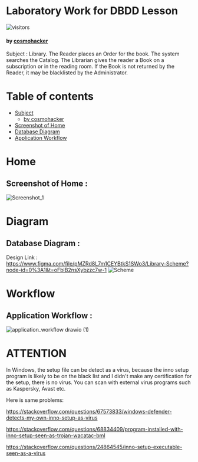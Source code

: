 # Laboratory Work for DBDD Lesson
![visitors](https://visitor-badge.laobi.icu/badge?page_id=cosmohacker.Laboratory-Work-Library) 
#### by [cosmohacker](https://github.com/cosmohacker)

Subject : Library. The Reader places an Order for the book. The system searches the Catalog. The Librarian gives the reader a Book on a subscription or in the reading room. If the Book is not returned by the Reader, it may be blacklisted by the Administrator.

Table of contents
=================

<!--ts-->
   * [Subject](#subject)
      * [by cosmohacker](#by-cosmohacker)
   * [Screenshot of Home](#home)
   * [Database Diagram](#diagram)
   * [Application Workflow](#workflow)
<!--te-->

# Home
## Screenshot of Home : 

![Screenshot_1](https://user-images.githubusercontent.com/25702402/228625188-098e1ba8-b6a3-4ae0-a914-f31d16c7177c.png)

# Diagram
## Database Diagram :
Design Link : https://www.figma.com/file/pMZRd8L7m1CEYBtkS1SWo3/Library-Scheme?node-id=0%3A1&t=oFblB2nsXybzzc7w-1
![Scheme](https://user-images.githubusercontent.com/25702402/228625282-ff796417-9971-4f66-9502-1c8c8b78c0ec.png)

# Workflow
## Application Workflow : 

![application_workflow drawio (1)](https://user-images.githubusercontent.com/25702402/228628980-04f8e891-0b56-4ba0-87e6-f9ee065d10d6.png)

# ATTENTION
In Windows, the setup file can be detect as a virus, because the inno setup program is likely to be on the black list and I didn't make any certification for the setup, there is no virus. You can scan with external virus programs such as Kaspersky, Avast etc.

Here is same problems:

https://stackoverflow.com/questions/67573833/windows-defender-detects-my-own-inno-setup-as-virus

https://stackoverflow.com/questions/68834409/program-installed-with-inno-setup-seen-as-trojan-wacatac-bml

https://stackoverflow.com/questions/24864545/inno-setup-executable-seen-as-a-virus
